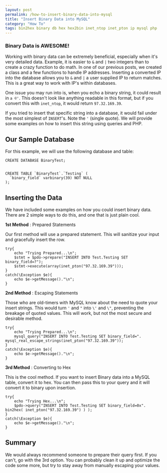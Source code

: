 ```yaml
---
layout: post
permalink: /how-to-insert-binary-data-into-mysql
title: "Insert Binary Data into MySQL"
category: "How To"
tags: bin2hex binary db hex hex2bin inet_ntop inet_pton ip mysql php
---
```

### Binary Data is AWESOME!

Working with binary data can be extremely beneficial, especially when it's very detailed data. Example, it is easier to `&` and `|` two integers than to create a crazy function to do math. In one of our previous posts, we created a class and a few functions to handle IP addresses. Inserting a converted IP into the database allows you to `&` and `|` a user supplied IP to return matches. This is a great way to work with IP's within databases.

One issue you may run into is, when you echo a binary string, it could result in `a ©'`. This doesn't look like anything readable in this format, but if you convert this with `inet_ntop`, it would return `97.32.169.39`.

If you tried to insert that specific string into a database, it would fail under the most simplest of `INSERT`'s. Note the `'` (single quote). We will provide some examples on how to insert this string using queries and PHP.

## Our Sample Database

For this example, we will use the following database and table:

    CREATE DATABASE BinaryTest;
    
    
    CREATE TABLE `BinaryTest`.`Testing` (
      `binary_field` varbinary(39) NOT NULL
    );

## Inserting the Data

We have included some examples on how you could insert binary data. There are 2 simple ways to do this, and one that is just plain cool.

**1st Method** : Prepared Statements

Our first method will use a prepared statement. This will sanitize your input and gracefully insert the row.

    try{
        echo "Trying Prepared...\n";
        $stmt = $pdo->prepare("INSERT INTO Test.Testing SET binary_field=?");
        $stmt->execute(array(inet_pton("97.32.169.39")));
    }
    catch(\Exception $e){
        echo $e->getMessage()."\n";
    }

**2nd Method** : Escaping Statements

Those who are old-timers with MySQL know about the need to quote your insert strings. This would turn `'` and `"` into `\'` and `\"`, preventing the breakage of quoted values. This will work, but not the most secure and desirable method.

    try{
        echo "Trying Prepared...\n";        
        mysql_query("INSERT INTO Test.Testing SET binary_field=". mysql_real_escape_strings(inet_pton("97.32.169.39"));
    }
    catch(\Exception $e){
        echo $e->getMessage()."\n";
    }

**3rd Method** : Converting to Hex

This is the cool method. If you want to insert Binary data into a MySQL table, convert it to hex. You can then pass this to your query and it will convert it to binary upon insertion.

    try{
        echo "Trying Hex...\n";
        $pdo->query("INSERT INTO Test.Testing SET binary_field=0x". bin2hex( inet_pton("97.32.169.39") ) );
    }
    catch(\Exception $e){
        echo $e->getMessage()."\n";
    }

## Summary

We would always recommend someone to prepare their query first. If you can't, go with the 3rd option. You can probably clean it up and optimize the code some more, but try to stay away from manually escaping your values.

